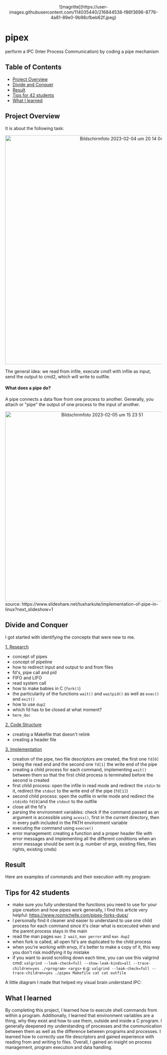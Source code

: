 <div align="center">
![magritte](https://user-images.githubusercontent.com/114035440/216844538-f86f3696-8776-4a81-89e0-9b98cfbeb62f.jpeg)
</div>
    
# pipex
perform a IPC (Inter Process Communication) by coding a pipe mechanism

## Table of Contents

* [Project Overview](#project-overview)
* [Divide and Conquer](#divide-and-conquer)
* [Result](#result)
* [Tips for 42 students](#tips-for-42-students)
* [What I learned](#what-i-learned)

## Project Overview

It is about the following task:
<div align="center">
<img width="733" alt="Bildschirmfoto 2023-02-04 um 20 14 04" src="https://user-images.githubusercontent.com/114035440/216796531-3096bec3-e4d4-4144-a7c7-bc73cc078171.png">
</div>

The general idea: we read from infile, execute cmd1 with infile as input, send the output to cmd2, which will write to outfile.

#### What does a pipe do? 
A pipe connects a data flow from one process to another. Generally, you attach or "pipe" the output of one process to the input of another.
<div align="center">
<img width="608" alt="Bildschirmfoto 2023-02-05 um 15 23 51" src="https://user-images.githubusercontent.com/114035440/216842946-659a516a-d7f0-4666-9a12-1237e5a958e5.png">    
</div>
source: https://www.slideshare.net/tusharkute/implementation-of-pipe-in-linux?next_slideshow=1 

## Divide and Conquer 
I got started with identifying the concepts that were new to me.

<ins>1. Research</ins>
*   concept of pipes
*   concept of pipeline
*   how to redirect input and output to and from files
*   fd's, pipe call and pid 
*   FIFO and LIFO
*   read system call
*   how to make babies in C (``fork()``)
*   the particularity of the functions ``wait()`` and ``waitpid()`` as well as ``exec()`` and ``exit()``
*   how to use ``dup2``
*   which fd has to be closed at what moment?
*   ``here_doc``

<ins>2. Code Structure</ins>
*   creating a Makefile that doesn't relink
*   creating a header file 

<ins>3. Implementation</ins>
*   creation of the pipe, two file descriptors are created, the first one ``fd[0]`` being the read end and the second one ``fd[1]`` the write end     of the pipe
*   creating a child process for each command, implementing ``wait()`` between them so that the first child process is terminated before the         second is created
*   first child process: open the infile in read mode and redirect the ``stdin`` to it, redirect the ``stdout`` to the write end of the pipe         (``fd[1]``)
*   second child process: open the outfile in write mode and redirect the ``stdin``to ``fd[0]``and the ``stdout`` to the outfile 
*   close all the fd's
*   parsing the environment variables: check if the command passed as an argument is accessible using ``acess()``, first in the current               directory, then in every path included in the PATH environment variable
*   executing the command using ``execve()``
*   error management: creating a function and a proper header file with error messages and implementing all the different conditions when an         error message should be sent (e.g. number of args, existing files, files rights, existing cmds)

## Result 

Here are examples of commands and their execution with my program: 

## Tips for 42 students 
*   make sure you fully understand the functions you need to use for your pipe creation and how pipes work generally, I find this article very       helpful: https://www.rozmichelle.com/pipes-forks-dups/
*   I personally find it cleaner and easier to understand to use one child process for each command since it's clear what is excecuted when and       the parent process stays in the main
*   read the man pages ``man 2 wait``, ``man perror`` and ``man dup2``
*   when fork is called, all open fd's are duplicated to the child process
*   when you're working with envp, it's better to make a copy of it, this way you don't risk modifying it by mistake
*   if you want to avoid scrolling down each time, you can use this valgrind cmd: 
    ``valgrind --leak-check=full --show-leak-kinds=all --trace-children=yes ./<program> <args>``
    e.g: ``valgrind --leak-check=full --trace-children=yes ./pipex Makefile cat cat outfile``
    
A little diagram I made that helped my visual brain understand IPC:


## What I learned 
By completing this project, I learned how to execute shell commands from within a program. Additionally, I learned that environment variables are a thing, why they exist and how to use them, outside and inside a C program. I generally deepened my understanding of processes and the communication between them as well as the difference between programs and processes. I learned how to correctly use file descriptors and  gained experience with reading from and writing to files. Overall, I gained an insight on process management, program execution and data handling. 
